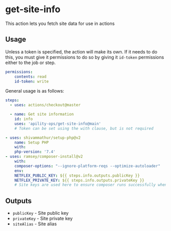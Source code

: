 # get-site-info

This action lets you fetch site data for use in actions

## Usage

Unless a token is specified, the action will make its own. If it needs to do this, you must give it permissions to do so
by giving it `id-token` permissions either to the job or step.
```yaml
permissions:
    contents: read
    id-token: write
```


General usage is as follows:
```yaml
steps:
  - uses: actions/checkout@master

  - name: Get site information
    id: info
    uses: 'apility-ops/get-site-info@main'
    # Token can be set using the with clause, but is not required

- uses: shivammathur/setup-php@v2
    name: Setup PHP
    with:
    php-version: '7.4'
- uses: ramsey/composer-install@v2
    with:
    composer-options: "--ignore-platform-reqs --optimize-autoloader"
    env:
    NETFLEX_PUBLIC_KEY: ${{ steps.info.outputs.publicKey }}
    NETFLEX_PRIVATE_KEY: ${{ steps.info.outputs.privateKey }} 
    # Site keys are used here to ensure composer runs successfully when installing dependencies for laravel projects.
```


## Outputs

* `publicKey` - Site public key
* `privateKey` - Site private key
* `siteAlias` - Site alias